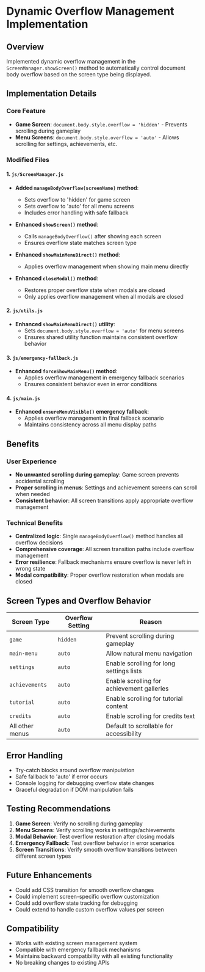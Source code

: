 # Dynamic Overflow Management Implementation

## Overview
Implemented dynamic overflow management in the `ScreenManager.showScreen()` method to automatically control document body overflow based on the screen type being displayed.

## Implementation Details

### Core Feature
- **Game Screen**: `document.body.style.overflow = 'hidden'` - Prevents scrolling during gameplay
- **Menu Screens**: `document.body.style.overflow = 'auto'` - Allows scrolling for settings, achievements, etc.

### Modified Files

#### 1. `js/ScreenManager.js`
- **Added `manageBodyOverflow(screenName)` method**:
  - Sets overflow to 'hidden' for game screen
  - Sets overflow to 'auto' for all menu screens
  - Includes error handling with safe fallback
  
- **Enhanced `showScreen()` method**:
  - Calls `manageBodyOverflow()` after showing each screen
  - Ensures overflow state matches screen type
  
- **Enhanced `showMainMenuDirect()` method**:
  - Applies overflow management when showing main menu directly
  
- **Enhanced `closeModal()` method**:
  - Restores proper overflow state when modals are closed
  - Only applies overflow management when all modals are closed

#### 2. `js/utils.js`
- **Enhanced `showMainMenuDirect()` utility**:
  - Sets `document.body.style.overflow = 'auto'` for menu screens
  - Ensures shared utility function maintains consistent overflow behavior

#### 3. `js/emergency-fallback.js`
- **Enhanced `forceShowMainMenu()` method**:
  - Applies overflow management in emergency fallback scenarios
  - Ensures consistent behavior even in error conditions

#### 4. `js/main.js`
- **Enhanced `ensureMenuVisible()` emergency fallback**:
  - Applies overflow management in final fallback scenario
  - Maintains consistency across all menu display paths

## Benefits

### User Experience
- **No unwanted scrolling during gameplay**: Game screen prevents accidental scrolling
- **Proper scrolling in menus**: Settings and achievement screens can scroll when needed
- **Consistent behavior**: All screen transitions apply appropriate overflow management

### Technical Benefits
- **Centralized logic**: Single `manageBodyOverflow()` method handles all overflow decisions
- **Comprehensive coverage**: All screen transition paths include overflow management
- **Error resilience**: Fallback mechanisms ensure overflow is never left in wrong state
- **Modal compatibility**: Proper overflow restoration when modals are closed

## Screen Types and Overflow Behavior

| Screen Type | Overflow Setting | Reason |
|------------|------------------|---------|
| `game` | `hidden` | Prevent scrolling during gameplay |
| `main-menu` | `auto` | Allow natural menu navigation |
| `settings` | `auto` | Enable scrolling for long settings lists |
| `achievements` | `auto` | Enable scrolling for achievement galleries |
| `tutorial` | `auto` | Enable scrolling for tutorial content |
| `credits` | `auto` | Enable scrolling for credits text |
| All other menus | `auto` | Default to scrollable for accessibility |

## Error Handling
- Try-catch blocks around overflow manipulation
- Safe fallback to 'auto' if error occurs
- Console logging for debugging overflow state changes
- Graceful degradation if DOM manipulation fails

## Testing Recommendations
1. **Game Screen**: Verify no scrolling during gameplay
2. **Menu Screens**: Verify scrolling works in settings/achievements
3. **Modal Behavior**: Test overflow restoration after closing modals
4. **Emergency Fallback**: Test overflow behavior in error scenarios
5. **Screen Transitions**: Verify smooth overflow transitions between different screen types

## Future Enhancements
- Could add CSS transition for smooth overflow changes
- Could implement screen-specific overflow customization
- Could add overflow state tracking for debugging
- Could extend to handle custom overflow values per screen

## Compatibility
- Works with existing screen management system
- Compatible with emergency fallback mechanisms
- Maintains backward compatibility with all existing functionality
- No breaking changes to existing APIs
